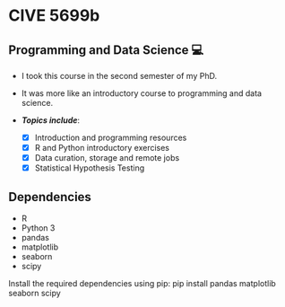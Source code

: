 # CIVE 5699b
  ## Programming and Data Science 💻
+ I took this course in the second semester of my PhD.
+ It was more like an introductory course to programming and data science.

+ ***Topics include***:
  - [x] Introduction and programming resources
  - [x] R and Python introductory exercises
  - [x] Data curation, storage and remote jobs
  - [x] Statistical Hypothesis Testing

## Dependencies
- R
- Python 3
- pandas
- matplotlib
- seaborn
- scipy

Install the required dependencies using pip:
pip install pandas matplotlib seaborn scipy

